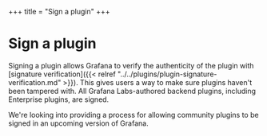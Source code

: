 +++
title = "Sign a plugin"
+++

# Sign a plugin

Signing a plugin allows Grafana to verify the authenticity of the plugin with [signature verification]({{< relref "../../plugins/plugin-signature-verification.md" >}}). This gives users a way to make sure plugins haven't been tampered with. All Grafana Labs-authored backend plugins, including Enterprise plugins, are signed.

We're looking into providing a process for allowing community plugins to be signed in an upcoming version of Grafana.
